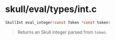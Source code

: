 # skull/eval/types/int.c

```c
SkullInt eval_integer(const Token *const token)
```

> Returns an Skull integer parsed from `token`.

